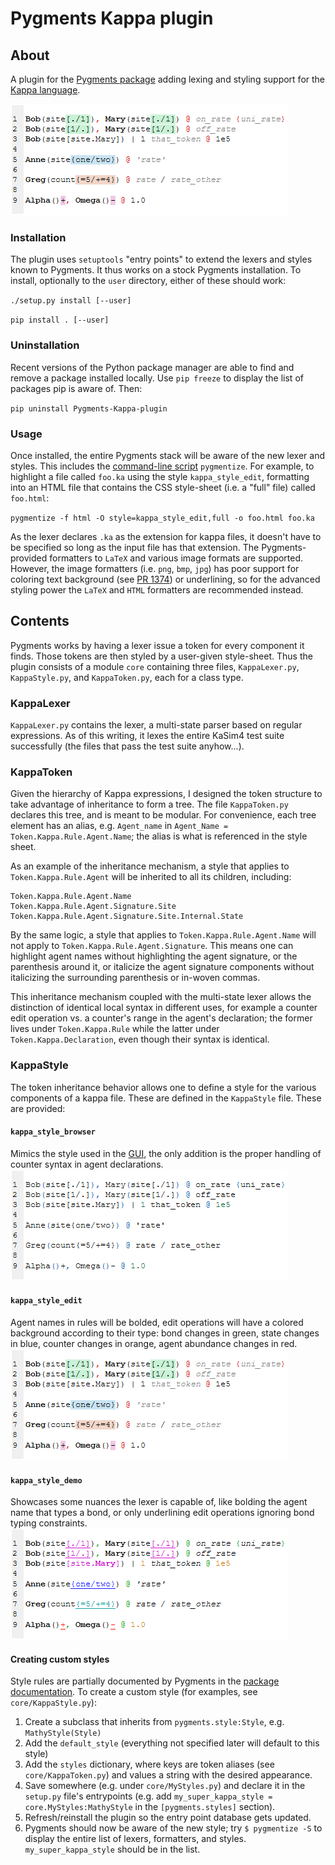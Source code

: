 # Pygments Kappa plugin

## About
A plugin for the [Pygments package](https://pygments.org/) adding lexing and styling support for the [Kappa language](https://kappalanguage.org/).

![kappa_style_edit](./example_files/kappa_edit_notation_style_edit.png)

### Installation
The plugin uses `setuptools` "entry points" to extend the lexers and styles known to Pygments. It thus works on a stock Pygments installation. To install, optionally to the `user` directory, either of these should work:

`./setup.py install [--user]`

`pip install . [--user]`


### Uninstallation
Recent versions of the Python package manager are able to find and remove a package installed locally. Use `pip freeze` to display the list of packages pip is aware of. Then:

`pip uninstall Pygments-Kappa-plugin`


### Usage
Once installed, the entire Pygments stack will be aware of the new lexer and styles. This includes the [command-line script](https://pygments.org/docs/cmdline/) `pygmentize`. For example, to highlight a file called `foo.ka` using the style `kappa_style_edit`, formatting into an HTML file that contains the CSS style-sheet (i.e. a "full" file) called `foo.html`: 

``pygmentize -f html -O style=kappa_style_edit,full -o foo.html foo.ka``

As the lexer declares `.ka` as the extension for kappa files, it doesn't have to be specified so long as the input file has that extension. The Pygments-provided formatters to `LaTeX` and various image formats are supported. However, the image formatters (i.e. `png`, `bmp`, `jpg`) has poor support for coloring text background (see [PR 1374](https://github.com/pygments/pygments/pull/1374)) or underlining, so for the advanced styling power the `LaTeX` and `HTML` formatters are recommended instead.


## Contents
Pygments works by having a lexer issue a token for every component it finds. Those tokens are then styled by a user-given style-sheet. Thus the plugin consists of a module `core` containing three files, `KappaLexer.py`, `KappaStyle.py`, and `KappaToken.py`, each for a class type.

### KappaLexer
`KappaLexer.py` contains the lexer, a multi-state parser based on regular expressions. As of this writing, it lexes the entire KaSim4 test suite successfully (the files that pass the test suite anyhow...).

### KappaToken
Given the hierarchy of Kappa expressions, I designed the token structure to take advantage of inheritance to form a tree. The file `KappaToken.py` declares this tree, and is meant to be modular. For convenience, each tree element has an alias, e.g. `Agent_name` in `Agent_Name = Token.Kappa.Rule.Agent.Name`; the alias is what is referenced in the style sheet.

As an example of the inheritance mechanism, a style that applies to `Token.Kappa.Rule.Agent` will be inherited to all its children, including:
 ```
 Token.Kappa.Rule.Agent.Name
 Token.Kappa.Rule.Agent.Signature.Site
 Token.Kappa.Rule.Agent.Signature.Site.Internal.State
 ```
By the same logic, a style that applies to `Token.Kappa.Rule.Agent.Name` will not apply to `Token.Kappa.Rule.Agent.Signature`. This means one can highlight agent names without highlighting the agent signature, or the parenthesis around it, or italicize the agent signature components without italicizing the surrounding parenthesis or in-woven commas.

This inheritance mechanism coupled with the multi-state lexer allows the distinction of identical local syntax in different uses, for example a counter edit operation vs. a counter's range in the agent's declaration; the former lives under `Token.Kappa.Rule` while the latter under `Token.Kappa.Declaration`, even though their syntax is identical. 

### KappaStyle
The token inheritance behavior allows one to define a style for the various components of a kappa file. These are defined in the `KappaStyle` file. These are provided:


#### `kappa_style_browser`
Mimics the style used in the [GUI](https://tools.kappalanguage.org/try/?model=https%3A//raw.githubusercontent.com/Kappa-Dev/KaSim/master/models/abc-pert.ka), the only addition is the proper handling of counter syntax in agent declarations.
![kappa_style_browser](./example_files/kappa_edit_notation_style_browser.png)

#### `kappa_style_edit`
Agent names in rules will be bolded, edit operations will have a colored background according to their type: bond changes in green, state changes in blue, counter changes in orange, agent abundance changes in red.
![kappa_style_edit](./example_files/kappa_edit_notation_style_edit.png)

#### `kappa_style_demo`
Showcases some nuances the lexer is capable of, like bolding the agent name that types a bond, or only underlining edit operations ignoring bond typing constraints.
![kappa_style_demo](./example_files/kappa_edit_notation_style_demo.png)


#### Creating custom styles
Style rules are partially documented by Pygments in the [package documentation](https://pygments.org/docs/styles/#style-rules). To create a custom style (for examples, see `core/KappaStyle.py`):
1) Create a subclass that inherits from `pygments.style:Style`, e.g. `MathyStyle(Style)`
1) Add the `default_style` (everything not specified later will default to this style)
1) Add the `styles` dictionary, where keys are token aliases (see `core/KappaToken.py`) and values a string with the desired appearance.
1) Save somewhere (e.g. under `core/MyStyles.py`) and declare it in the `setup.py` file's entrypoints (e.g. add `my_super_kappa_style = core.MyStyles:MathyStyle` in the `[pygments.styles]` section).
1) Refresh/reinstall the plugin so the entry point database gets updated.
1) Pygments should now be aware of the new style; try `$ pygmentize -S` to display the entire list of lexers, formatters, and styles. `my_super_kappa_style` should be in the list.
